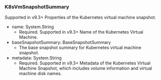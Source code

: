 ### K8sVmSnapshotSummary
Supported in v9.3+
Properties of the Kubernetes virtual machine snapshot.

- name: System.String
  - Required. Supported in v9.3+
Name of the Kubernetes Virtual Machine.
- baseSnapshotSummary: BaseSnapshotSummary
  - The base snapshot summary for Kubernetes virtual machine snapshot.
- metadata: System.String
  - Required. Supported in v9.3+
Metadata of the Kubernetes Virtual Machine Snapshot, which includes volume information and virtual machine disk names.
